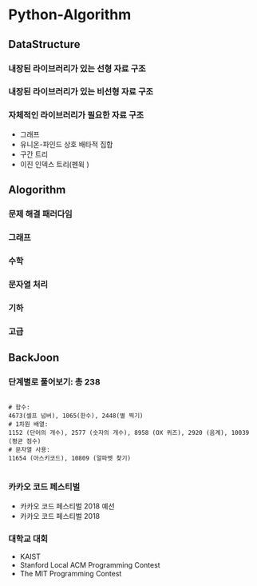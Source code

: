 # Python-Algorithm

## DataStructure
### 내장된 라이브러리가 있는 선형 자료 구조
### 내장된 라이브러리가 있는 비선형 자료 구조
### 자체적인 라이브러리가 필요한 자료 구조
+ 그래프
+ 유니온-파인드 상호 배타적 집합
+ 구간 트리
+ 이진 인덱스 트리(펜윅 )

## Alogorithm
### 문제 해결 패러다임
### 그래프
### 수학
### 문자열 처리
### 기하
### 고급 

## BackJoon
### 단계별로 풀어보기: 총 238 
<pre><code>
# 함수:
4673(셀프 넘버), 1065(한수), 2448(별 찍기)
# 1차원 배열:
1152 (단어의 개수), 2577 (숫자의 개수), 8958 (OX 퀴즈), 2920 (음계), 10039 (평균 점수)
# 문자열 사용:
11654 (아스키코드), 10809 (알파벳 찾기)

</code></pre>
### 카카오 코드 페스티벌
+ 카카오 코드 페스티벌 2018 예선
+ 카카오 코드 페스티벌 2018
### 대학교 대회
+ KAIST
+ Stanford Local ACM Programming Contest
+ The MIT Programming Contest
